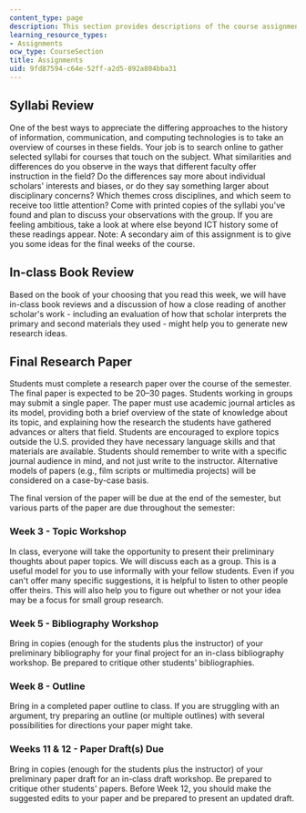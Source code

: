 ```yaml
---
content_type: page
description: This section provides descriptions of the course assignments.
learning_resource_types:
- Assignments
ocw_type: CourseSection
title: Assignments
uid: 9fd87594-c64e-52ff-a2d5-892a804bba31
---
```


Syllabi Review
--------------

One of the best ways to appreciate the differing approaches to the history of information, communication, and computing technologies is to take an overview of courses in these fields. Your job is to search online to gather selected syllabi for courses that touch on the subject. What similarities and differences do you observe in the ways that different faculty offer instruction in the field? Do the differences say more about individual scholars' interests and biases, or do they say something larger about disciplinary concerns? Which themes cross disciplines, and which seem to receive too little attention? Come with printed copies of the syllabi you've found and plan to discuss your observations with the group. If you are feeling ambitious, take a look at where else beyond ICT history some of these readings appear. Note: A secondary aim of this assignment is to give you some ideas for the final weeks of the course.

In-class Book Review
--------------------

Based on the book of your choosing that you read this week, we will have in-class book reviews and a discussion of how a close reading of another scholar's work - including an evaluation of how that scholar interprets the primary and second materials they used - might help you to generate new research ideas.

Final Research Paper
--------------------

Students must complete a research paper over the course of the semester. The final paper is expected to be 20–30 pages. Students working in groups may submit a single paper. The paper must use academic journal articles as its model, providing both a brief overview of the state of knowledge about its topic, and explaining how the research the students have gathered advances or alters that field. Students are encouraged to explore topics outside the U.S. provided they have necessary language skills and that materials are available. Students should remember to write with a specific journal audience in mind, and not just write to the instructor. Alternative models of papers (e.g., film scripts or multimedia projects) will be considered on a case-by-case basis.

The final version of the paper will be due at the end of the semester, but various parts of the paper are due throughout the semester:

### Week 3 - Topic Workshop

In class, everyone will take the opportunity to present their preliminary thoughts about paper topics. We will discuss each as a group. This is a useful model for you to use informally with your fellow students. Even if you can't offer many specific suggestions, it is helpful to listen to other people offer theirs. This will also help you to figure out whether or not your idea may be a focus for small group research.

### Week 5 - Bibliography Workshop

Bring in copies (enough for the students plus the instructor) of your preliminary bibliography for your final project for an in-class bibliography workshop. Be prepared to critique other students' bibliographies.

### Week 8 - Outline

Bring in a completed paper outline to class. If you are struggling with an argument, try preparing an outline (or multiple outlines) with several possibilities for directions your paper might take.

### Weeks 11 & 12 - Paper Draft(s) Due

Bring in copies (enough for the students plus the instructor) of your preliminary paper draft for an in-class draft workshop. Be prepared to critique other students' papers. Before Week 12, you should make the suggested edits to your paper and be prepared to present an updated draft.
